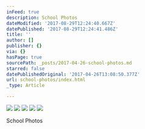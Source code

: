 ```yaml
---
inFeed: true
description: School Photos
dateModified: '2017-08-29T12:24:40.667Z'
datePublished: '2017-08-29T12:24:41.486Z'
title: ''
author: []
publisher: {}
via: {}
hasPage: true
sourcePath: _posts/2017-04-26-school-photos.md
starred: false
datePublishedOriginal: '2017-04-26T13:08:50.377Z'
url: school-photos/index.html
_type: Article

---
```

![](https://the-grid-user-content.s3-us-west-2.amazonaws.com/100d2d88-9a15-4e47-8bf0-f47cf0f1e14a.jpg)
![](https://imgflo.herokuapp.com/graph/2b2431f8e7ba7b0/57d75e80400eb5b187efd2599bf79c5b/croprotate.jpg?cropheight=3264&cropwidth=1836&degrees=-90&input=https%3A%2F%2Fthe-grid-user-content.s3-us-west-2.amazonaws.com%2Fd3803f7d-ed72-4f3d-9381-2825855d2a62.jpg&x=0&y=0)
![](https://the-grid-user-content.s3-us-west-2.amazonaws.com/11d661b7-8cf4-40e2-9e08-485789a71829.jpg)
![](https://the-grid-user-content.s3-us-west-2.amazonaws.com/8666eb01-b17e-4756-8e01-b750a3979445.jpg)
![](https://the-grid-user-content.s3-us-west-2.amazonaws.com/225b1f95-9dfd-4afc-8203-c40c6da20468.jpg)

School Photos
